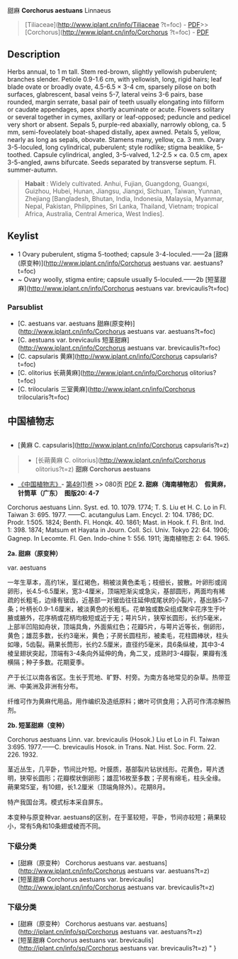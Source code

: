 甜麻 **Corchorus aestuans** Linnaeus

> [Tiliaceae](http://www.iplant.cn/info/Tiliaceae ?t=foc) - [PDF](http://iplant.cn/foc/pdf/Tiliaceae.pdf)>>[Corchorus](http://www.iplant.cn/info/Corchorus ?t=foc) - [PDF](http://www.iplant.cn/foc/pdf/Corchorus.pdf)

## Description

Herbs annual, to 1 m tall. Stem red-brown, slightly yellowish puberulent; branches slender. Petiole 0.9-1.6 cm, with yellowish, long, rigid hairs; leaf blade ovate or broadly ovate, 4.5-6.5 × 3-4 cm, sparsely pilose on both surfaces, glabrescent, basal veins 5-7, lateral veins 3-6 pairs, base rounded, margin serrate, basal pair of teeth usually elongating into filiform or caudate appendages, apex shortly acuminate or acute. Flowers solitary or several together in cymes, axillary or leaf-opposed; peduncle and pedicel very short or absent. Sepals 5, purple-red abaxially, narrowly oblong, ca. 5 mm, semi-foveolately boat-shaped distally, apex awned. Petals 5, yellow, nearly as long as sepals, obovate. Stamens many, yellow, ca. 3 mm. Ovary 3-5-loculed, long cylindrical, puberulent; style rodlike; stigma beaklike, 5-toothed. Capsule cylindrical, angled, 3-5-valved, 1.2-2.5 × ca. 0.5 cm, apex 3-5-angled, awns bifurcate. Seeds separated by transverse septum. Fl. summer-autumn.
> **Habait** : 
> Widely cultivated. Anhui, Fujian, Guangdong, Guangxi, Guizhou, Hubei, Hunan, Jiangsu, Jiangxi, Sichuan, Taiwan, Yunnan, Zhejiang [Bangladesh, Bhutan, India, Indonesia, Malaysia, Myanmar, Nepal, Pakistan, Philippines, Sri Lanka, Thailand, Vietnam; tropical Africa, Australia, Central America, West Indies].
## Keylist

* 1 Ovary puberulent, stigma 5-toothed; capsule 3-4-loculed.——2a  [甜麻(原变种)](http://www.iplant.cn/info/Corchorus aestuans var. aestuans?t=foc)
* ~ Ovary woolly, stigma entire; capsule usually 5-loculed.——2b  [短茎甜麻](http://www.iplant.cn/info/Corchorus aestuans var. brevicaulis?t=foc)

### Parsublist

* [C.  aestuans var. aestuans  甜麻(原变种)](http://www.iplant.cn/info/Corchorus aestuans var. aestuans?t=foc)
* [C.  aestuans var. brevicaulis  短茎甜麻](http://www.iplant.cn/info/Corchorus aestuans var. brevicaulis?t=foc)
* [C.  capsularis  黄麻](http://www.iplant.cn/info/Corchorus capsularis?t=foc)
* [C.  olitorius  长蒴黄麻](http://www.iplant.cn/info/Corchorus olitorius?t=foc)
* [C.  trilocularis  三室黄麻](http://www.iplant.cn/info/Corchorus trilocularis?t=foc)

## 中国植物志
## 
* [黄麻  C.  capsularis](http://www.iplant.cn/info/Corchorus capsularis?t=z)
> * [长蒴黄麻  C.  olitorius](http://www.iplant.cn/info/Corchorus olitorius?t=z)
**甜麻 Corchorus aestuans**

* [《中国植物志》](http://www.iplant.cn/frps)- [第49(1)卷](http://www.iplant.cn/frps/vol/49(1)) >> 080页 [PDF](http://www.iplant.cn/frps/pdf/49(1)/080.PDF)
**2. 甜麻（海南植物志）　假黄麻，针筒草（广东）　图版20: 4-7**

Corchorus aestuans Linn. Syst. ed. 10. 1079. 1774; T. S. Liu et H. C. Lo in Fl. Taiwan 3: 695. 1977. ——C. acutangulus Lam. Encycl. 2: 104. 1786; DC. Prodr. 1:505. 1824; Benth. Fl. Honqk. 40. 1861; Mast. in Hook. f. Fl. Brit. Ind. 1: 398. 1874; Matsum et Hayata in Journ. Coll. Sci. Univ. Tokyo 22: 64. 1906; Gagnep. In Lecomte. Fl. Gen. Indo-chine 1: 556. 1911; 海南植物志 2: 64. 1965.

**2a. 甜麻（原变种）**

var. aestuans

一年生草本，高约1米，茎红褐色，稍被淡黄色柔毛；枝细长，披散。叶卵形或阔卵形，长4.5-6.5厘米，宽3-4厘米，顶端短渐尖或急尖，基部圆形，两面均有稀疏的长粗毛，边缘有锯齿，近基部一对锯齿往往延伸成尾状的小裂片，基出脉5-7条；叶柄长0.9-1.6厘米，被淡黄色的长粗毛。花单独或数朵组成聚伞花序生于叶腋或腋外，花序柄或花柄均极短或近于无；萼片5片，狭窄长圆形，长约5毫米，上部半凹陷如舟状，顶端具角，外面紫红色；花瓣5片，与萼片近等长，倒卵形，黄色；雄蕊多数，长约3毫米，黄色；子房长圆柱形，被柔毛，花柱圆棒状，柱头如喙，5齿裂。蒴果长筒形，长约2.5厘米，直径约5毫米，具6条纵棱，其中3-4棱呈翅状突起，顶端有3-4条向外延伸的角，角二叉，成熟时3-4瓣裂，果瓣有浅横隔；种子多数。花期夏季。

产于长江以南各省区。生长于荒地、旷野、村旁。为南方各地常见的杂草。热带亚洲、中美洲及非洲有分布。

纤维可作为黄麻代用品，用作编织及造纸原料；嫩叶可供食用；入药可作清凉解热剂。

**2b. 短茎甜麻（变种）**

Corchorus aestuans Linn. var. brevicaulis (Hosok.) Liu et Lo in Fl. Taiwan 3:695. 1977.——C. brevicaulis Hosok. in Trans. Nat. Hist. Soc. Form. 22. 226. 1932.

茎近丛生，几平卧，节间比叶短。叶膜质，基部裂片钻状线形。花黄色，萼片透明，狭窄长圆形；花瓣楔状倒卵形；雄蕊16枚至多数；子房有绵毛，柱头全缘。蒴果常5室，有10翅，长1.2厘米（顶端角除外）。花期8月。

特产我国台湾。模式标本采自屏东。

本变种与原变种var. aestuans的区别，在于茎较短，平卧，节间亦较短；蒴果较小，常有5角和10条翅或棱而不同。

### 下级分类
* [甜麻（原变种）  Corchorus aestuans var. aestuans](http://www.iplant.cn/info/Corchorus aestuans var. aestuans?t=z)
* [短茎甜麻  Corchorus aestuans var. brevicaulis](http://www.iplant.cn/info/Corchorus aestuans var. brevicaulis?t=z)

### 下级分类
* [甜麻（原变种）  Corchorus aestuans var. aestuans](http://iplant.cn/info/sp/Corchorus aestuans var. aestuans?t=z)
* [短茎甜麻  Corchorus aestuans var. brevicaulis](http://iplant.cn/info/sp/Corchorus aestuans var. brevicaulis?t=z)
"
}
